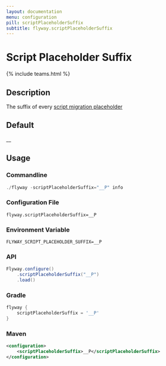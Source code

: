 ```yaml
---
layout: documentation
menu: configuration
pill: scriptPlaceholderSuffix
subtitle: flyway.scriptPlaceholderSuffix
---
```


# Script Placeholder Suffix
{% include teams.html %}

## Description
The suffix of every [script migration placeholder](/documentation/configuration/placeholder)

## Default
__

## Usage

### Commandline
```powershell
./flyway -scriptPlaceholderSuffix="__P" info
```

### Configuration File
```properties
flyway.scriptPlaceholderSuffix=__P
```

### Environment Variable
```properties
FLYWAY_SCRIPT_PLACEHOLDER_SUFFIX=__P
```

### API
```java
Flyway.configure()
    .scriptPlaceholderSuffix("__P")
    .load()
```

### Gradle
```groovy
flyway {
    scriptPlaceholderSuffix = '__P'
}
```

### Maven
```xml
<configuration>
    <scriptPlaceholderSuffix>__P</scriptPlaceholderSuffix>
</configuration>
```